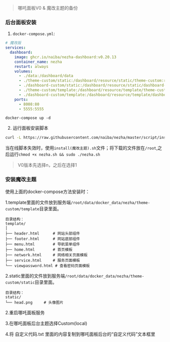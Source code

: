 > 哪吒面板V0 & 魔改主题的备份

### 后台面板安装
1. `docker-compose.yml`:
~~~yaml
# 魔改版
services:
  dashboard:
    image: ghcr.io/naiba/nezha-dashboard:v0.20.13
    container_name: nezha
    restart: always
    volumes:
      - ./data:/dashboard/data
      - ./theme-custom/static:/dashboard/resource/static/theme-custom:ro
      - ./dashboard-custom/static:/dashboard/resource/static/dashboard-custom:ro
      - ./theme-custom/template:/dashboard/resource/template/theme-custom:ro
      - ./dashboard-custom/template:/dashboard/resource/template/dashboard-custom:ro
    ports:
      - 8008:80
      - 5555:5555
~~~

`docker-compose up -d `

2. 运行面板安装脚本
~~~bash
curl -L https://raw.githubusercontent.com/naiba/nezha/master/script/install.sh  -o nezha.sh && chmod +x nezha.sh && sudo ./nezha.sh
~~~

当在线脚本失效时，使用`install(魔改主题).sh`文件；将下载的文件放在`/root`,之后运行`chmod +x nezha.sh && sudo ./nezha.sh`

> V0版本先选择n，之后在选择1

### 安装魔改主题

使用上面的docker-compose方法安装时：

1.template里面的文件放到服务端`/root/data/docker_data/nezha/theme-custom/template`目录里面。
~~~plaintext
目录结构：
template/
│
├── header.html      # 网站头部组件
├── footer.html      # 网站底部组件
├── menu.html        # 导航菜单组件
├── home.html        # 首页模板
├── network.html     # 网络相关页面模板
├── service.html     # 服务页面模板
└── viewpassword.html # 查看密码页面模板
~~~

2.static里面的文件放到服务端`/root/data/docker_data/nezha/theme-custom/static`目录里面。
~~~plaintext
目录结构：
static/
└── head.png     # 头像图片
~~~

2.重启哪吒面板服务

3.在哪吒面板后台主题选择Custom(local)

4.将 自定义代码.txt 里面的内容复制到哪吒面板后台的“自定义代码”文本框里

~~~
